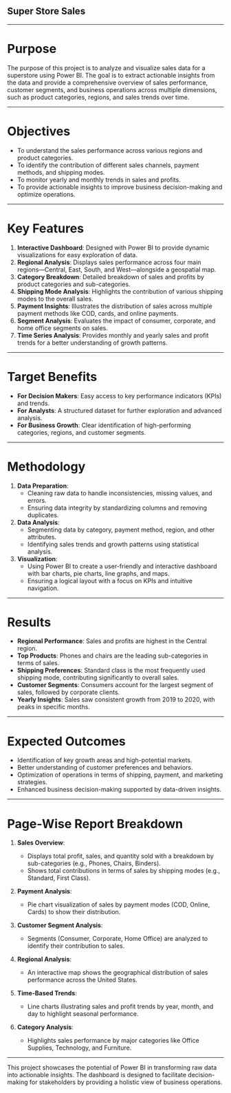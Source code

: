 

## Super Store Sales
---

# **Purpose**
The purpose of this project is to analyze and visualize sales data for a superstore using Power BI. The goal is to extract actionable insights from the data and provide a comprehensive overview of sales performance, customer segments, and business operations across multiple dimensions, such as product categories, regions, and sales trends over time.

---

# **Objectives**
- To understand the sales performance across various regions and product categories.
- To identify the contribution of different sales channels, payment methods, and shipping modes.
- To monitor yearly and monthly trends in sales and profits.
- To provide actionable insights to improve business decision-making and optimize operations.

---

# **Key Features**
1. **Interactive Dashboard**: Designed with Power BI to provide dynamic visualizations for easy exploration of data.
2. **Regional Analysis**: Displays sales performance across four main regions—Central, East, South, and West—alongside a geospatial map.
3. **Category Breakdown**: Detailed breakdown of sales and profits by product categories and sub-categories.
4. **Shipping Mode Analysis**: Highlights the contribution of various shipping modes to the overall sales.
5. **Payment Insights**: Illustrates the distribution of sales across multiple payment methods like COD, cards, and online payments.
6. **Segment Analysis**: Evaluates the impact of consumer, corporate, and home office segments on sales.
7. **Time Series Analysis**: Provides monthly and yearly sales and profit trends for a better understanding of growth patterns.

---

# **Target Benefits**
- **For Decision Makers**: Easy access to key performance indicators (KPIs) and trends.
- **For Analysts**: A structured dataset for further exploration and advanced analysis.
- **For Business Growth**: Clear identification of high-performing categories, regions, and customer segments.

---

# **Methodology**
1. **Data Preparation**:
   - Cleaning raw data to handle inconsistencies, missing values, and errors.
   - Ensuring data integrity by standardizing columns and removing duplicates.
2. **Data Analysis**:
   - Segmenting data by category, payment method, region, and other attributes.
   - Identifying sales trends and growth patterns using statistical analysis.
3. **Visualization**:
   - Using Power BI to create a user-friendly and interactive dashboard with bar charts, pie charts, line graphs, and maps.
   - Ensuring a logical layout with a focus on KPIs and intuitive navigation.

---

# **Results**
- **Regional Performance**: Sales and profits are highest in the Central region.
- **Top Products**: Phones and chairs are the leading sub-categories in terms of sales.
- **Shipping Preferences**: Standard class is the most frequently used shipping mode, contributing significantly to overall sales.
- **Customer Segments**: Consumers account for the largest segment of sales, followed by corporate clients.
- **Yearly Insights**: Sales saw consistent growth from 2019 to 2020, with peaks in specific months.

---

# **Expected Outcomes**
- Identification of key growth areas and high-potential markets.
- Better understanding of customer preferences and behaviors.
- Optimization of operations in terms of shipping, payment, and marketing strategies.
- Enhanced business decision-making supported by data-driven insights.

---

# **Page-Wise Report Breakdown**
1. **Sales Overview**:
   - Displays total profit, sales, and quantity sold with a breakdown by sub-categories (e.g., Phones, Chairs, Binders).
   - Shows total contributions in terms of sales by shipping modes (e.g., Standard, First Class).

2. **Payment Analysis**:
   - Pie chart visualization of sales by payment modes (COD, Online, Cards) to show their distribution.

3. **Customer Segment Analysis**:
   - Segments (Consumer, Corporate, Home Office) are analyzed to identify their contribution to sales.

4. **Regional Analysis**:
   - An interactive map shows the geographical distribution of sales performance across the United States.

5. **Time-Based Trends**:
   - Line charts illustrating sales and profit trends by year, month, and day to highlight seasonal performance.

6. **Category Analysis**:
   - Highlights sales performance by major categories like Office Supplies, Technology, and Furniture.

---

This project showcases the potential of Power BI in transforming raw data into actionable insights. The dashboard is designed to facilitate decision-making for stakeholders by providing a holistic view of business operations.

